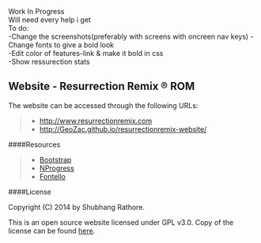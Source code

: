 Work In Progress  
Will need every help i get  
To do:  
-Change the screenshots(preferably with screens with oncreen nav keys) 
-Change fonts to give a bold look  
-Edit color of features-link & make it bold in css  
-Show ressurection stats  


Website - Resurrection Remix ® ROM
---


The website can be accessed through the following URLs:
> - http://www.resurrectionremix.com
> - http://GeoZac.github.io/resurrectionremix-website/


####Resources
> - [Bootstrap](https://github.com/twbs)
> - [NProgress](https://github.com/rstacruz/nprogress)
> - [Fontello](https://github.com/fontello/fontello)


####License

Copyright (C) 2014 by Shubhang Rathore.

This is an open source website licensed under GPL v3.0. Copy of the license can be found [here](https://github.com/xenon92/resurrectionremix-website/blob/gh-pages/LICENSE.md).
